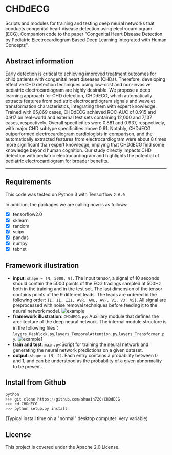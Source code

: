 # CHDdECG
Scripts and modules for training and testing deep neural networks that conducts congenital heart disease detection using electrocardiogram (ECG).
Companion code to the paper "Congenital Heart Disease Detection by Pediatric Electrocardiogram Based Deep Learning Integrated with Human Concepts".

<!-- https://www.xxxxxxxxx.com/

--------------------

Citation:
```
Authors et al. Automatic Diagnosis of Congenital Heart Diseases from 9-Lead Pediatric Electrocardiogram Using Deep Neural Networks.
journal. doi
```

Bibtex:
```
@article{,
  title = {Automatic Diagnosis of Congenital Heart Diseases from 9-Lead Pediatric Electrocardiogram Using Deep Neural Networks},
  author = {},
  year = {},
  volume = {},
  pages = {},
  doi = {},
  journal = {},
  number = {}
}
```
-------------------- -->

## Abstract information
Early detection is critical to achieving improved treatment outcomes for child patients with congenital heart diseases (CHDs). Therefore, developing effective CHD detection techniques using low-cost and non-invasive pediatric electrocardiogram are highly desirable. We propose a deep learning approach for CHD detection, CHDdECG, which automatically extracts features from pediatric electrocardiogram signals and wavelet transformation characteristics, integrating them with expert knowledge. Trained with 65,869 cases, CHDdECG achieved ROC-AUC of 0.915 and 0.917 on real-world and external test sets containing 12,000 and 7,137 cases, respectively. Overall specificities were 0.881 and 0.937, respectively, with major CHD subtype specificities above 0.91. Notably, CHDdECG outperformed electrocardiogram cardiologists in comparison, and the automatically extracted features from electrocardiogram were about 8 times more significant than expert knowledge, implying that CHDdECG find some knowledge beyond human cognition. Our study directly impacts CHD detection with pediatric electrocardiogram and highlights the potential of pediatric electrocardiogram for broader benefits.

--------------------
## Requirements

This code was tested on Python 3 with Tensorflow `2.6.0`

In addition, the packages we are calling now is as follows:
- [x] tensorflow2.0
- [x] sklearn
- [x] random
- [x] scipy
- [x] pandas
- [x] numpy
- [x] tabnet

## Framework illustration

- **input**: `shape = (N, 5000, 9)`. The input tensor, a signal of 10 seconds should contain the 5000 points of the ECG tracings sampled at 500Hz both in the training and in the test set. The last dimension of the tensor contains points of the 9 different leads. The leads are ordered in the following order: `{I, II, III, AVR, AVL, AVF, V1, V3, V5}`. All signal are preprocessed with noise removal techniques before feeding it to the neural network model. 
![example](https://github.com/shuaih720/CHDdECG/blob/main/Figures/ECG%20example.png)
- **framework illustration**: ``CHDdECG.py``: Auxiliary module that defines the architecture of the deep neural network. The internal module structure is in the following files：``layers_Resblock.py``,``layers_TemporalAttention.py``,``layers_Transformer.py``.
![example1](https://github.com/shuaih720/CHDdECG/blob/main/Figures/An%20illustration%20of%20the%20deep%20learning%20based%20model.png)
- **train and test**: ``main.py``:Script for training the neural network and generating the neural network predictions on a given dataset.
- **output**: `shape = (N, 2)`. Each entry contains a probability between 0 and 1, and can be understood as the probability of a given abnormality to be present.

## Install from Github
```python
python
>>> git clone https://github.com/shuaih720/CHDdECG
>>> cd CHDdECG
>>> python setup.py install
```
(Typical install time on a "normal" desktop computer: very variable)

## License

This project is covered under the Apache 2.0 License.
